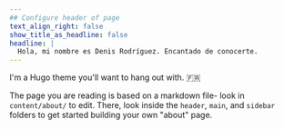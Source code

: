 ```yaml
---
## Configure header of page
text_align_right: false
show_title_as_headline: false
headline: |
  Hola, mi nombre es Denis Rodríguez. Encantado de conocerte.
---
```


<!-- this is a subheadline -->
I'm a Hugo theme you'll want to hang out with. :fr: 

The page you are reading is based on a markdown file- look in `content/about/` to edit. There, look inside the `header`, `main`, and `sidebar` folders to get started building your own "about" page.